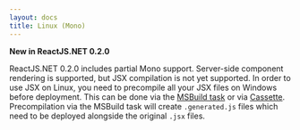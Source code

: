 ```yaml
---
layout: docs
title: Linux (Mono)
---
```


**New in ReactJS.NET 0.2.0**

ReactJS.NET 0.2.0 includes partial Mono support. Server-side component rendering
is supported, but JSX compilation is not yet supported. In order to use JSX
on Linux, you need to precompile all your JSX files on Windows before
deployment. This can be done via the [MSBuild task](/guides/msbuild.html) or via
[Cassette](/guides/cassette.html). Precompilation via the MSBuild task will
create `.generated.js` files which need to be deployed alongside the original
`.jsx` files.
